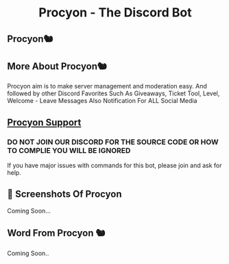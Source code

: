 ﻿<h1 align="center">Procyon - The Discord Bot</h1>

## Procyon🐿️

## More About Procyon🐿️

Procyon aim is to make server management and moderation easy. And followed by other Discord Favorites Such As Giveaways, Ticket Tool, Level, Welcome - Leave Messages Also Notification For ALL Social Media

## [Procyon Support](https://discord.gg/JqrdpzxQwh)

### **DO NOT JOIN OUR DISCORD FOR THE SOURCE CODE OR HOW TO COMPLIE YOU WILL BE IGNORED**

If you have major issues with commands for this bot, please join and ask for help.

## 📸 Screenshots Of Procyon

Coming Soon...

## Word From Procyon 🐿️

Coming Soon..